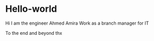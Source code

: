 # Hello-world

Hi
I am the engineer Ahmed Amira
Work as a branch manager for IT

To the end and beyond
thx
